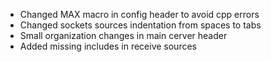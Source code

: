 - Changed MAX macro in config header to avoid cpp errors
- Changed sockets sources indentation from spaces to tabs
- Small organization changes in main cerver header
- Added missing includes in receive sources